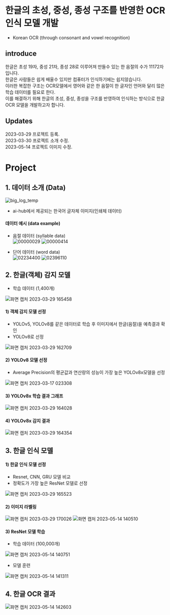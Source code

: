 # 한글의 초성, 중성, 종성 구조를 반영한 OCR 인식 모델 개발
  - Korean OCR (through consonant and vowel recognition)

## introduce
한글은 초성 19자, 중성 21자, 종성 28로 이루어져 만들수 있는 한 음절의 수가 11172자 입니다. \
한글은 사람들은 쉽게 배울수 있지만 컴퓨터가 인식하기에는 쉽지않습니다. \
이러한 복잡한 구조는 OCR모델에서 영어와 같은 한 음절이 한 글자인 언어와 달리 많은 학습 데이터를 필요로 한다. \
이를 해결하기 위해 한글의 초성, 중성, 종성을 구조를 반영하여 인식하는 방식으로 한글 OCR 모델을 개발하고자 합니다.

## Updates
2023-03-29 프로젝트 등록. \
2023-03-30 프로젝트 소개 수정. \
2023-05-14 프로젝트 이미지 수정.

# Project
## 1. 데이터 소개 (Data)
![big_log_temp](https://user-images.githubusercontent.com/118142229/228453786-047157d1-0bd3-4780-9ab9-e8c9effdae19.png)
- ai-hub에서 제공되는 한국어 글자체 이미지(인쇄체 데이터)

#### 데이터 예시 (data example)
- 음절 데이터 (syllable data) \
![00000029](https://user-images.githubusercontent.com/118142229/228454358-8e655174-2923-413a-93e0-20c4e833a364.png)
![00000414](https://user-images.githubusercontent.com/118142229/228454722-0629abd7-3080-401b-a714-53095e3910ba.png) 

- 단어 데이터 (word data) \
![02234400](https://user-images.githubusercontent.com/118142229/228454940-5e1629a8-fa83-4e13-9402-11c079545bbf.png)
![02396110](https://user-images.githubusercontent.com/118142229/228455044-811412bd-55ac-406f-99f4-2576eaf429d8.png) 

## 2. 한글(객체) 감지 모델
- 학습 데이터 (1,400개)

![화면 캡처 2023-03-29 165458](https://user-images.githubusercontent.com/118142229/228465720-117f5776-092c-4539-b090-e664e1d7956e.png)

#### 1) 객체 감지 모델 선정
- YOLOv5, YOLOv8를 같은 데이터로 학습 후 이미지에서 한글(음절)을 예측결과 확인 
- YOLOv8로 선정

![화면 캡처 2023-03-29 162709](https://user-images.githubusercontent.com/118142229/228458871-727f694e-8cfb-4831-a870-c42fa2d38146.png)


#### 2) YOLOv8 모델 선정
- Average Precision의 평균값과 연산량의 성능이 가장 높은 YOLOv8x모델을 선정

![화면 캡처 2023-03-17 023308](https://user-images.githubusercontent.com/118142229/228459900-cf07fc19-29e8-475f-b4a0-b3fdc0389268.png)

#### 3) YOLOv8x 학습 결과 그래프
![화면 캡처 2023-03-29 164028](https://user-images.githubusercontent.com/118142229/228461650-f43dbfcc-2431-4183-b38b-7d4ff43a4285.png)

#### 4) YOLOv8x 감지 결과
![화면 캡처 2023-03-29 164354](https://user-images.githubusercontent.com/118142229/228463517-8870b1cb-5558-4eb6-9741-974ab4380754.png)

## 3. 한글 인식 모델
#### 1) 한글 인식 모델 선정
- Resnet, CNN, GRU 모델 비교
- 정확도가 가장 높은 ResNet 모델로 선정

![화면 캡처 2023-03-29 165523](https://user-images.githubusercontent.com/118142229/228465943-a2465fd3-911f-4608-834c-019d4c8b5e0d.png)

#### 2) 이미지 라벨링

![화면 캡처 2023-03-29 170026](https://user-images.githubusercontent.com/118142229/228469412-c9f64b0f-27c5-4c98-8f67-02993155778f.png)
![화면 캡처 2023-05-14 140510](https://github.com/rkdgg0/Korean-OCR/assets/118142229/c43bdf67-de95-47ba-ba28-b80e7567a281)

#### 3) ResNet 모델 학습
- 학습 데이터 (100,000개)

![화면 캡처 2023-05-14 140751](https://github.com/rkdgg0/Korean-OCR/assets/118142229/9666f8dc-5b28-4bfa-9e88-17c5e38bb6eb)

- 모델 훈련

![화면 캡처 2023-05-14 141311](https://github.com/rkdgg0/Korean-OCR/assets/118142229/562b913c-4a7a-47f1-9505-ce1a066a18a0)

## 4. 한글 OCR 결과

![화면 캡처 2023-05-14 142603](https://github.com/rkdgg0/Korean-OCR/assets/118142229/8070d119-f1b1-4ac1-8bb9-2abcb6f23bf2)
